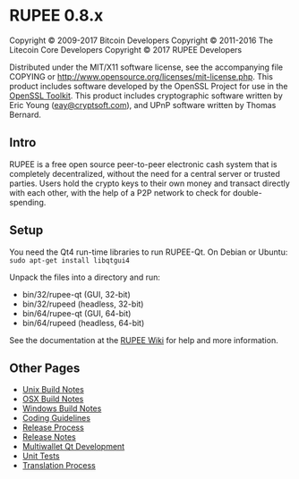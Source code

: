 RUPEE 0.8.x 
====================

Copyright © 2009-2017 Bitcoin Developers
Copyright © 2011-2016 The Litecoin Core Developers
Copyright © 2017 RUPEE Developers

Distributed under the MIT/X11 software license, see the accompanying
file COPYING or http://www.opensource.org/licenses/mit-license.php.
This product includes software developed by the OpenSSL Project for use in the [OpenSSL Toolkit](http://www.openssl.org/). This product includes
cryptographic software written by Eric Young ([eay@cryptsoft.com](mailto:eay@cryptsoft.com)), and UPnP software written by Thomas Bernard.


Intro
---------------------
RUPEE is a free open source peer-to-peer electronic cash system that is
completely decentralized, without the need for a central server or trusted
parties.  Users hold the crypto keys to their own money and transact directly
with each other, with the help of a P2P network to check for double-spending.


Setup
---------------------
You need the Qt4 run-time libraries to run RUPEE-Qt. On Debian or Ubuntu:
	`sudo apt-get install libqtgui4`

Unpack the files into a directory and run:

- bin/32/rupee-qt (GUI, 32-bit)
- bin/32/rupeed (headless, 32-bit)
- bin/64/rupee-qt (GUI, 64-bit)
- bin/64/rupeed (headless, 64-bit)

See the documentation at the [RUPEE Wiki](https://rupeeblockchain.org)
for help and more information.


Other Pages
---------------------
- [Unix Build Notes](build-unix.md)
- [OSX Build Notes](build-osx.md)
- [Windows Build Notes](build-msw.md)
- [Coding Guidelines](coding.md)
- [Release Process](release-process.md)
- [Release Notes](release-notes.md)
- [Multiwallet Qt Development](multiwallet-qt.md)
- [Unit Tests](unit-tests.md)
- [Translation Process](translation_process.md)
